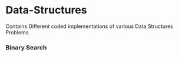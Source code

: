 # Data-Structures
Contains Different coded implementations of various Data Structures Problems.

<h3>Binary Search</h3> 
